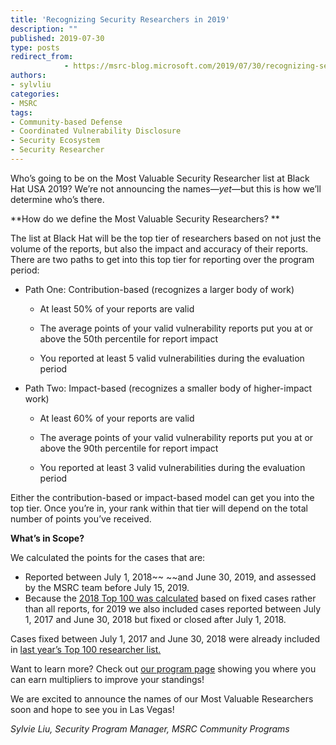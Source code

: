 ```yaml
---
title: 'Recognizing Security Researchers in 2019'
description: ""
published: 2019-07-30
type: posts
redirect_from:
            - https://msrc-blog.microsoft.com/2019/07/30/recognizing-security-researchers-in-2019/
authors:
- sylvliu
categories:
- MSRC
tags:
- Community-based Defense
- Coordinated Vulnerability Disclosure
- Security Ecosystem
- Security Researcher
---
```

Who’s going to be on the Most Valuable Security Researcher list at Black Hat USA 2019? We’re not announcing the names—_yet_—but this is how we’ll determine who’s there.

**How do we define the Most Valuable Security Researchers? **

The list at Black Hat will be the top tier of researchers based on not just the volume of the reports, but also the impact and accuracy of their reports. There are two paths to get into this top tier for reporting over the program period:

- Path One: Contribution-based (recognizes a larger body of work)

  - At least 50% of your reports are valid

  - The average points of your valid vulnerability reports put you at or above the 50th percentile for report impact

  - You reported at least 5 valid vulnerabilities during the evaluation period

- Path Two: Impact-based (recognizes a smaller body of higher-impact work)

  - At least 60% of your reports are valid

  - The average points of your valid vulnerability reports put you at or above the 90th percentile for report impact

  - You reported at least 3 valid vulnerabilities during the evaluation period

Either the contribution-based or impact-based model can get you into the top tier. Once you’re in, your rank within that tier will depend on the total number of points you’ve received.

**What’s in Scope?**

We calculated the points for the cases that are:

- Reported between July 1, 2018~~ ~~and June 30, 2019, and assessed by the MSRC team before July 15, 2019.
- Because the [2018 Top 100 was calculated](https://msrc-blog.microsoft.com/2018/08/01/the-making-of-the-top-100-researcher-list/) based on fixed cases rather than all reports, for 2019 we also included cases reported between July 1, 2017 and June 30, 2018 but fixed or closed after July 1, 2018.

Cases fixed between July 1, 2017 and June 30, 2018 were already included in [last year’s Top 100 researcher list.](https://msrc-blog.microsoft.com/2018/08/08/microsofts-top-100-security-researchers-black-hat-2018-edition/)

Want to learn more? Check out [our program page](http://www.microsoft.com/en-us/msrc/researcher-recognition-program) showing you where you can earn multipliers to improve your standings!

We are excited to announce the names of our Most Valuable Researchers soon and hope to see you in Las Vegas!

_Sylvie Liu, Security Program Manager, MSRC Community Programs_

